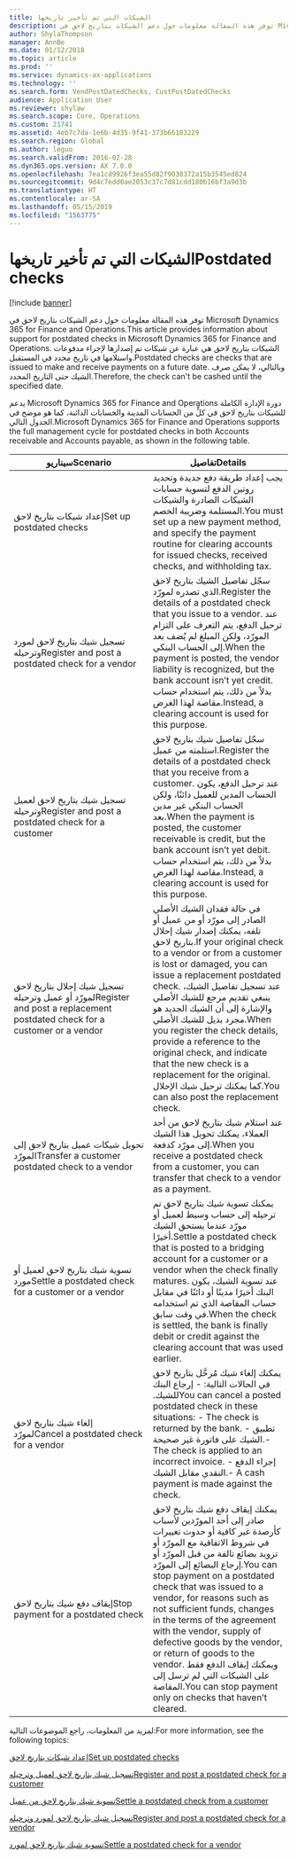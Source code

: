```yaml
---
title: الشيكات التي تم تأخير تاريخها
description: توفر هذه المقالة معلومات حول دعم الشيكات بتاريخ لاحق في Microsoft Dynamics 365 for Finance and Operations. الشيكات بتاريخ لاحق هي عبارة عن شيكات تم إصدارها لإجراء مدفوعات واستلامها في تاريخ محدد في المستقبل. وبالتالي، لا يمكن صرف الشيك حتى التاريخ المحدد.
author: ShylaThompson
manager: AnnBe
ms.date: 01/12/2018
ms.topic: article
ms.prod: ''
ms.service: dynamics-ax-applications
ms.technology: ''
ms.search.form: VendPostDatedChecks, CustPostDatedChecks
audience: Application User
ms.reviewer: shylaw
ms.search.scope: Core, Operations
ms.custom: 21741
ms.assetid: 4eb7c7da-1e6b-4d35-9f41-373b66103229
ms.search.region: Global
ms.author: leguo
ms.search.validFrom: 2016-02-28
ms.dyn365.ops.version: AX 7.0.0
ms.openlocfilehash: 7ea1cd9926f3ea55d82f9030372a15b3545ed824
ms.sourcegitcommit: 9d4c7edd0ae2053c37c7d81cdd180b16bf3a9d3b
ms.translationtype: HT
ms.contentlocale: ar-SA
ms.lasthandoff: 05/15/2019
ms.locfileid: "1563775"
---
```

# <a name="postdated-checks"></a><span data-ttu-id="d8d43-105">الشيكات التي تم تأخير تاريخها</span><span class="sxs-lookup"><span data-stu-id="d8d43-105">Postdated checks</span></span>

[!include [banner](../includes/banner.md)]

<span data-ttu-id="d8d43-106">توفر هذه المقالة معلومات حول دعم الشيكات بتاريخ لاحق في Microsoft Dynamics 365 for Finance and Operations.</span><span class="sxs-lookup"><span data-stu-id="d8d43-106">This article provides information about support for postdated checks in Microsoft Dynamics 365 for Finance and Operations.</span></span> <span data-ttu-id="d8d43-107">الشيكات بتاريخ لاحق هي عبارة عن شيكات تم إصدارها لإجراء مدفوعات واستلامها في تاريخ محدد في المستقبل.</span><span class="sxs-lookup"><span data-stu-id="d8d43-107">Postdated checks are checks that are issued to make and receive payments on a future date.</span></span> <span data-ttu-id="d8d43-108">وبالتالي، لا يمكن صرف الشيك حتى التاريخ المحدد.</span><span class="sxs-lookup"><span data-stu-id="d8d43-108">Therefore, the check can't be cashed until the specified date.</span></span>

<span data-ttu-id="d8d43-109">يدعم Microsoft Dynamics 365 for Finance and Operations دورة الإدارة الكاملة للشيكات بتاريخ لاحق في كلٍّ من الحسابات المدينة والحسابات الدائنة، كما هو موضح في الجدول التالي.</span><span class="sxs-lookup"><span data-stu-id="d8d43-109">Microsoft Dynamics 365 for Finance and Operations supports the full management cycle for postdated checks in both Accounts receivable and Accounts payable, as shown in the following table.</span></span>
<table>
<colgroup>
<col width="50%" />
<col width="50%" />
</colgroup>
<thead>
<tr class="header">
<th><span data-ttu-id="d8d43-110">سيناريو</span><span class="sxs-lookup"><span data-stu-id="d8d43-110">Scenario</span></span></th>
<th><span data-ttu-id="d8d43-111">تفاصيل</span><span class="sxs-lookup"><span data-stu-id="d8d43-111">Details</span></span></th>
</tr>
</thead>
<tbody>
<tr class="odd">
<td><span data-ttu-id="d8d43-112">إعداد شيكات بتاريخ لاحق</span><span class="sxs-lookup"><span data-stu-id="d8d43-112">Set up postdated checks</span></span></td>
<td><span data-ttu-id="d8d43-113">يجب إعداد طريقة دفع جديدة وتحديد روتين الدفع لتسوية حسابات الشيكات الصادرة والشيكات المستلمة وضريبة الخصم.</span><span class="sxs-lookup"><span data-stu-id="d8d43-113">You must set up a new payment method, and specify the payment routine for clearing accounts for issued checks, received checks, and withholding tax.</span></span></td>
</tr>
<tr class="even">
<td><span data-ttu-id="d8d43-114">تسجيل شيك بتاريخ لاحق لمورد وترحيله</span><span class="sxs-lookup"><span data-stu-id="d8d43-114">Register and post a postdated check for a vendor</span></span></td>
<td><span data-ttu-id="d8d43-115">سجّل تفاصيل الشيك بتاريخ لاحق الذي تصدره لمورّد.</span><span class="sxs-lookup"><span data-stu-id="d8d43-115">Register the details of a postdated check that you issue to a vendor.</span></span> <span data-ttu-id="d8d43-116">عند ترحيل الدفع، يتم التعرف على التزام المورّد، ولكن المبلغ لم يُضف بعد إلى الحساب البنكي.</span><span class="sxs-lookup"><span data-stu-id="d8d43-116">When the payment is posted, the vendor liability is recognized, but the bank account isn’t yet credit.</span></span> <span data-ttu-id="d8d43-117">بدلاً من ذلك، يتم استخدام حساب مقاصة لهذا الغرض.</span><span class="sxs-lookup"><span data-stu-id="d8d43-117">Instead, a clearing account is used for this purpose.</span></span> </td>
</tr>
<tr class="odd">
<td><span data-ttu-id="d8d43-118">تسجيل شيك بتاريخ لاحق لعميل وترحيله</span><span class="sxs-lookup"><span data-stu-id="d8d43-118">Register and post a postdated check for a customer</span></span></td>
<td><span data-ttu-id="d8d43-119">سجّل تفاصيل شيك بتاريخ لاحق استلمته من عميل.</span><span class="sxs-lookup"><span data-stu-id="d8d43-119">Register the details of a postdated check that you receive from a customer.</span></span> <span data-ttu-id="d8d43-120">عند ترحيل الدفع، يكون الحساب المدين للعميل دائنًا، ولكن الحساب البنكي غير مدين‬ بعد.</span><span class="sxs-lookup"><span data-stu-id="d8d43-120">When the payment is posted, the customer receivable is credit, but the bank account isn’t yet debit.</span></span> <span data-ttu-id="d8d43-121">بدلاً من ذلك، يتم استخدام حساب مقاصة لهذا الغرض.</span><span class="sxs-lookup"><span data-stu-id="d8d43-121">Instead, a clearing account is used for this purpose.</span></span></td>
</tr>
<tr class="even">
<td><span data-ttu-id="d8d43-122">تسجيل شيك إحلال بتاريخ لاحق لمورّد أو عميل وترحيله</span><span class="sxs-lookup"><span data-stu-id="d8d43-122">Register and post a replacement postdated check for a customer or a vendor</span></span></td>
<td>
<span data-ttu-id="d8d43-123">في حالة فقدان الشيك الأصلي الصادر إلى مورّد أو من عميل أو تلفه، يمكنك إصدار شيك إحلال بتاريخ لاحق.</span><span class="sxs-lookup"><span data-stu-id="d8d43-123">If your original check to a vendor or from a customer is lost or damaged, you can issue a replacement postdated check.</span></span> <span data-ttu-id="d8d43-124">عند تسجيل تفاصيل الشيك، ينبغي تقديم مرجع للشيك الأصلي والإشارة إلى أن الشيك الجديد هو مجرد بديل للشيك الأصلي.</span><span class="sxs-lookup"><span data-stu-id="d8d43-124">When you register the check details, provide a reference to the original check, and indicate that the new check is a replacement for the original.</span></span> <span data-ttu-id="d8d43-125">كما يمكنك ترحيل شيك الإحلال.</span><span class="sxs-lookup"><span data-stu-id="d8d43-125">You can also post the replacement check.</span></span></td>
</tr>
<tr class="odd">
<td><span data-ttu-id="d8d43-126">تحويل شيكات عميل بتاريخ لاحق إلى المورّد</span><span class="sxs-lookup"><span data-stu-id="d8d43-126">Transfer a customer postdated check to a vendor</span></span></td>
<td><span data-ttu-id="d8d43-127">عند استلام شيك بتاريخ لاحق‬ من أحد العملاء، يمكنك تحويل هذا الشيك إلى مورّد كدفعة.</span><span class="sxs-lookup"><span data-stu-id="d8d43-127">When you receive a postdated check from a customer, you can transfer that check to a vendor as a payment.</span></span></td>
</tr>
<tr class="even">
<td><span data-ttu-id="d8d43-128">تسوية شيك بتاريخ لاحق لعميل أو مورد</span><span class="sxs-lookup"><span data-stu-id="d8d43-128">Settle a postdated check for a customer or a vendor</span></span></td>
<td><span data-ttu-id="d8d43-129">يمكنك تسوية شيك بتاريخ لاحق تم ترحيله إلى حساب وسيط لعميل أو مورّد عندما يستحق الشيك أخيرًا.</span><span class="sxs-lookup"><span data-stu-id="d8d43-129">Settle a postdated check that is posted to a bridging account for a customer or a vendor when the check finally matures.</span></span> <span data-ttu-id="d8d43-130">عند تسوية الشيك، يكون البنك أخيرًا مدينًا أو دائنًا في مقابل حساب المقاصة الذي تم استخدامه في وقت سابق.</span><span class="sxs-lookup"><span data-stu-id="d8d43-130">When the check is settled, the bank is finally debit or credit against the clearing account that was used earlier.</span></span></td>
</tr>
<tr class="odd">
<td><span data-ttu-id="d8d43-131">إلغاء شيك بتاريخ لاحق لمورّد</span><span class="sxs-lookup"><span data-stu-id="d8d43-131">Cancel a postdated check for a vendor</span></span></td>
<td><span data-ttu-id="d8d43-132">‏‫يمكنك إلغاء شيك مُرحَّل بتاريخ لاحق في الحالات التالية:‬ - ‏‫إرجاع البنك للشيك.‬</span><span class="sxs-lookup"><span data-stu-id="d8d43-132">You can cancel a posted postdated check in these situations: - The check is returned by the bank.</span></span>
<span data-ttu-id="d8d43-133">- تطبيق الشيك على فاتورة غير صحيحة.</span><span class="sxs-lookup"><span data-stu-id="d8d43-133">- The check is applied to an incorrect invoice.</span></span>
<span data-ttu-id="d8d43-134">- إجراء الدفع النقدي مقابل الشيك.</span><span class="sxs-lookup"><span data-stu-id="d8d43-134">- A cash payment is made against the check.</span></span>
  </td>
  </tr>
  <tr class="even">
  <td><span data-ttu-id="d8d43-135">إيقاف دفع شيك بتاريخ لاحق</span><span class="sxs-lookup"><span data-stu-id="d8d43-135">Stop payment for a postdated check</span></span></td>
  <td><span data-ttu-id="d8d43-136">يمكنك إيقاف دفع شيك بتاريخ لاحق صادر إلى أحد المورّدين لأسباب كأرصدة غير كافية أو حدوث تغييرات في شروط الاتفاقية مع المورّد أو تزويد بضائع تالفة من قبل المورّد أو إرجاع البضائع إلى المورّد.</span><span class="sxs-lookup"><span data-stu-id="d8d43-136">You can stop payment on a postdated check that was issued to a vendor, for reasons such as not sufficient funds, changes in the terms of the agreement with the vendor, supply of defective goods by the vendor, or return of goods to the vendor.</span></span> <span data-ttu-id="d8d43-137">ويمكنك إيقاف الدفع فقط على الشيكات التي لم ترسل إلى المقاصة.</span><span class="sxs-lookup"><span data-stu-id="d8d43-137">You can stop payment only on checks that haven’t cleared.</span></span></td>
  </tr>
  </tbody>
  </table>



<span data-ttu-id="d8d43-138">لمزيد من المعلومات، راجع الموضوعات التالية:</span><span class="sxs-lookup"><span data-stu-id="d8d43-138">For more information, see the following topics:</span></span>

[<span data-ttu-id="d8d43-139">إعداد شيكات بتاريخ لاحق</span><span class="sxs-lookup"><span data-stu-id="d8d43-139">Set up postdated checks</span></span>](tasks/set-up-postdated-checks.md)

[<span data-ttu-id="d8d43-140">تسجيل شيك بتاريخ لاحق لعميل وترحيله</span><span class="sxs-lookup"><span data-stu-id="d8d43-140">Register and post a postdated check for a customer</span></span>](tasks/register-post-postdated-check-customer.md)

[<span data-ttu-id="d8d43-141">تسوية شيك بتاريخ لاحق من عميل</span><span class="sxs-lookup"><span data-stu-id="d8d43-141">Settle a postdated check from a customer</span></span>](tasks/settle-postdated-check-customer.md)

[<span data-ttu-id="d8d43-142">تسجيل شيك بتاريخ لاحق لمورد وترحيله</span><span class="sxs-lookup"><span data-stu-id="d8d43-142">Register and post a postdated check for a vendor</span></span>](tasks/register-post-postdated-check-vendor.md) 

[<span data-ttu-id="d8d43-143">تسوية شيك بتاريخ لاحق لمورد</span><span class="sxs-lookup"><span data-stu-id="d8d43-143">Settle a postdated check for a vendor</span></span>](tasks/settle-postdated-check-vendor.md)




